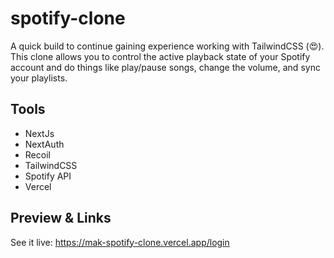 # spotify-clone
A quick build to continue gaining experience working with TailwindCSS (😍). This clone allows you to control the active playback state of your Spotify account and do things like play/pause songs, change the volume, and sync your playlists.

## Tools
- NextJs
- NextAuth
- Recoil
- TailwindCSS
- Spotify API
- Vercel

## Preview & Links

See it live: https://mak-spotify-clone.vercel.app/login



